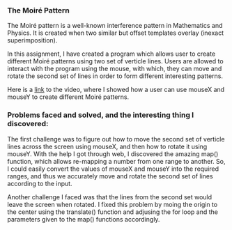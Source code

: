 ### The Moiré Pattern

The Moiré pattern is a well-known interference pattern in Mathematics and Physics. It is created when two similar but offset templates overlay (inexact superimposition). 

In this assignment, I have created a program which allows user to create different Moiré patterns using two set of verticle lines. Users are allowed to interact with the program using the mouse, with which, they can move and rotate the second set of lines in order to form different interesting patterns.

Here is a [link](https://drive.google.com/file/d/171gMOHYZsz195hOGGCe7wdBgZ0l9viOd/view?usp=sharing) to the video, where I showed how a user can use mouseX and mouseY to create different Moiré patterns.


### Problems faced and solved, and the interesting thing I discovered:

The first challenge was to figure out how to move the second set of verticle lines across the screen using mouseX, and then how to rotate it using mouseY. With the help I got through web, I discovered the amazing map() function, which allows re-mapping a number from one range to another. So, I could easily convert the values of mouseX and mouseY into the required ranges, and thus we accurately move and rotate the second set of lines according to the input.

Another challenge I faced was that the lines from the second set would leave the screen when rotated. I fixed this problem by moing the origin to the center using the translate() function and adjusing the for loop and the parameters given to the map() functions accordingly. 



